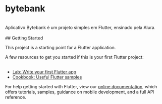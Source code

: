 # bytebank  <br />
  <br />
Aplicativo Bytebank é um projeto simples em Flutter, ensinado pela Alura.  <br />
  <br />
## Getting Started  <br />
  
This project is a starting point for a Flutter application.  <br />
  
A few resources to get you started if this is your first Flutter project:  <br />
  <br />
- [Lab: Write your first Flutter app](https://flutter.dev/docs/get-started/codelab)  <br />
- [Cookbook: Useful Flutter samples](https://flutter.dev/docs/cookbook)  <br />
  
For help getting started with Flutter, view our [online documentation](https://flutter.dev/docs), which offers tutorials, samples, guidance on mobile development, and a full API reference.  <br />